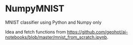 # NumpyMNIST

MNIST classifier using Python and Numpy only

Idea and fetch functions from https://github.com/geohot/ai-notebooks/blob/master/mnist_from_scratch.ipynb.
